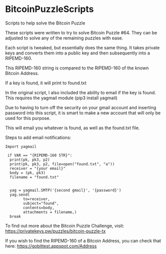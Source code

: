 # BitcoinPuzzleScripts
Scripts to help solve the Bitcoin Puzzle

These scripts were written to try to solve Bitcoin Puzzle #64. They can be adjusted to solve any of the remaining puzzles with ease.

Each script is tweaked, but essentially does the same thing. It takes private keys and converts them into a public key and then subsequently into a RIPEMD-160.

This RIPEMD-160 string is compared to the RIPEMD-160 of the known Bitcoin Address.

If a key is found, it will print to found.txt

In the original script, I also included the ability to email if the key is found. This requires the yagmail module (pip3 install yagmail)

Due to having to turn off the security on your gmail account and inserting password into this script, it is smart to make a new account that will only be used for this purpose.

This will email you whatever is found, as well as the found.txt file.

Steps to add email notifications:

```
Import yagmail

 if VAR == "{RIPEMD-160 STR}":
  print(pk, pk3, p2)
  print(pk, pk3, p2, file=open("found.txt", "a"))
  receiver = "{your email}"
  body = (pk, pk3)
  filename = "found.txt"


  yag = yagmail.SMTP('{second gmail}', '{password}')
  yag.send(
        to=receiver,
        subject="found",
        contents=body,
        attachments = filename,)
  break
  ```
 
To find out more about the Bitcoin Puzzle Challenge, visit:
https://privatekeys.pw/puzzles/bitcoin-puzzle-tx
  
If you wish to find the RIPEMD-160 of a Bitcoin Address, you can check that here:
https://gobittest.appspot.com/Address
